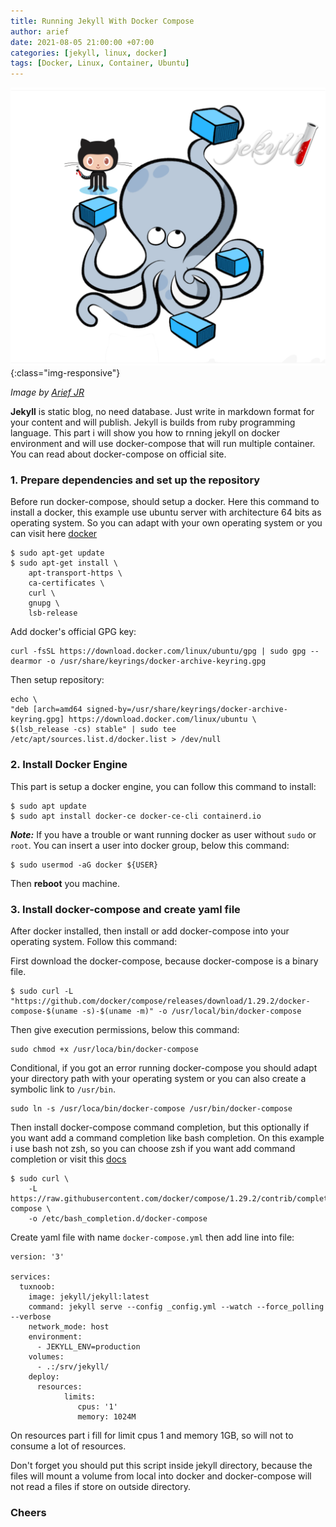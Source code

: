 ```yaml
---
title: Running Jekyll With Docker Compose
author: arief
date: 2021-08-05 21:00:00 +07:00
categories: [jekyll, linux, docker]
tags: [Docker, Linux, Container, Ubuntu]
---
```


![Desktop View](/assets/images/jekyll.png){:class="img-responsive"}

_Image by [Arief JR](https://linkedin.com/in/arief-jr)_

**Jekyll** is static blog, no need database. Just write in markdown format for your content and will publish. Jekyll is builds from ruby programming language. This part i will show you how to rnning jekyll on docker environment and will use docker-compose that will run multiple container. You can read about docker-compose on official site.

### 1. Prepare dependencies and set up the repository

Before run docker-compose, should setup a docker. Here this command to install a docker, this example use ubuntu server with architecture 64 bits as operating system. So you can adapt with your own operating system or you can visit here [docker](https://docs.docker.com/engine/install/)

```
$ sudo apt-get update
$ sudo apt-get install \
    apt-transport-https \
    ca-certificates \
    curl \
    gnupg \
    lsb-release
```

Add docker's official GPG key:

```
curl -fsSL https://download.docker.com/linux/ubuntu/gpg | sudo gpg --dearmor -o /usr/share/keyrings/docker-archive-keyring.gpg
```

Then setup repository:

```
echo \
"deb [arch=amd64 signed-by=/usr/share/keyrings/docker-archive-keyring.gpg] https://download.docker.com/linux/ubuntu \
$(lsb_release -cs) stable" | sudo tee /etc/apt/sources.list.d/docker.list > /dev/null
```

### 2. Install Docker Engine

This part is setup a docker engine, you can follow this command to install:

```
$ sudo apt update
$ sudo apt install docker-ce docker-ce-cli containerd.io
```

***Note:*** If you have a trouble or want running docker as user without `sudo` or `root`. You can insert a user into docker group, below this command:

```
$ sudo usermod -aG docker ${USER}
```

Then **reboot** you machine.

### 3. Install docker-compose and create yaml file

After docker installed, then install or add docker-compose into your operating system. Follow this command:

First download the docker-compose, because docker-compose is a binary file.

```
$ sudo curl -L "https://github.com/docker/compose/releases/download/1.29.2/docker-compose-$(uname -s)-$(uname -m)" -o /usr/local/bin/docker-compose
```

Then give execution permissions, below this command:

```
sudo chmod +x /usr/loca/bin/docker-compose
```

Conditional, if you got an error running docker-compose you should adapt your directory path with your operating system or you can also create a symbolic link to `/usr/bin`.

```
sudo ln -s /usr/loca/bin/docker-compose /usr/bin/docker-compose
```

Then install docker-compose command completion, but this optionally if you want add a command completion like bash completion. On this example i use bash not zsh, so you can choose zsh if you want add command completion or visit this [docs](https://docs.docker.com/compose/completion/)

```
$ sudo curl \
    -L https://raw.githubusercontent.com/docker/compose/1.29.2/contrib/completion/bash/docker-compose \
    -o /etc/bash_completion.d/docker-compose
```

Create yaml file with name `docker-compose.yml` then add line into file:

```
version: '3'

services:
  tuxnoob:
    image: jekyll/jekyll:latest
    command: jekyll serve --config _config.yml --watch --force_polling --verbose
    network_mode: host
    environment:
      - JEKYLL_ENV=production
    volumes:
      - .:/srv/jekyll/
    deploy:
      resources:
            limits:
               cpus: '1'
               memory: 1024M
```

On resources part i fill for limit cpus 1 and memory 1GB, so will not to consume a lot of resources.

Don't forget you should put this script inside jekyll directory, because the files will mount a volume from local into docker and docker-compose will not read a files if store on outside directory.


### **Cheers**